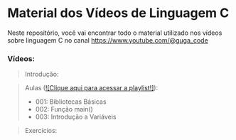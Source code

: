 # Material dos Vídeos de Linguagem C

Neste repositório, você vai encontrar todo o material utilizado nos vídeos sobre linguagem C no canal https://www.youtube.com/@guga_code

### Vídeos:

> Introdução:

> Aulas ([![Clique aqui para acessar a playlist!]](https://www.youtube.com/playlist?list=PLwqXASipA2M39pVqirF99Yd7weTn8psVe)):
> - 001: Bibliotecas Básicas
> - 002: Função main()
> - 003: Introdução a Variáveis

> Exercícios:
